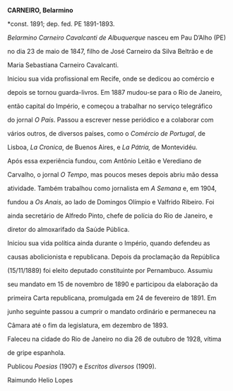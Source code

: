 **CARNEIRO, Belarmino**



\*const. 1891; dep. fed. PE 1891-1893.



*Belarmino Carneiro Cavalcanti de Albuquerque* nasceu em Pau D’Alho (PE)

no dia 23 de maio de 1847, filho de José Carneiro da Silva Beltrão e de

Maria Sebastiana Carneiro Cavalcanti.



Iniciou sua vida profissional em Recife, onde se dedicou ao comércio e

depois se tornou guarda-livros. Em 1887 mudou-se para o Rio de Janeiro,

então capital do Império, e começou a trabalhar no serviço telegráfico

do jornal *O País*. Passou a escrever nesse periódico e a colaborar com

vários outros, de diversos países, como o *Comércio de Portugal*, de

Lisboa, *La Cronica*, de Buenos Aires, e *La Pátria,* de Montevidéu.

Após essa experiência fundou, com Antônio Leitão e Verediano de

Carvalho, o jornal *O Tempo*, mas poucos meses depois abriu mão dessa

atividade. Também trabalhou como jornalista em *A Semana* e, em 1904,

fundou a *Os Anais*, ao lado de Domingos Olímpio e Valfrido Ribeiro. Foi

ainda secretário de Alfredo Pinto, chefe de polícia do Rio de Janeiro, e

diretor do almoxarifado da Saúde Pública.



Iniciou sua vida política ainda durante o Império, quando defendeu as

causas abolicionista e republicana. Depois da proclamação da República

(15/11/1889) foi eleito deputado constituinte por Pernambuco. Assumiu

seu mandato em 15 de novembro de 1890 e participou da elaboração da

primeira Carta republicana, promulgada em 24 de fevereiro de 1891. Em

junho seguinte passou a cumprir o mandato ordinário e permaneceu na

Câmara até o fim da legislatura, em dezembro de 1893.



Faleceu na cidade do Rio de Janeiro no dia 26 de outubro de 1928, vítima

de gripe espanhola.



Publicou *Poesias* (1907) e *Escritos diversos* (1909).



Raimundo Helio Lopes



